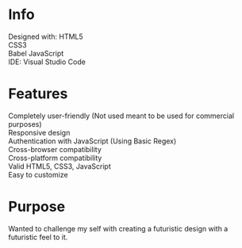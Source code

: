 # Info

Designed with:
 HTML5
 <br>
 CSS3
 <br>
 Babel JavaScript
 <br>
IDE: Visual Studio Code


# Features

Completely user-friendly (Not used meant to be used for commercial purposes) 
<br>
Responsive design
<br>
Authentication with JavaScript (Using Basic Regex)
<br>
Cross-browser compatibility
<br>
Cross-platform compatibility
<br>
Valid HTML5, CSS3, JavaScript
<br>
Easy to customize
<br>

# Purpose

Wanted to challenge my self with creating a futuristic design with a futuristic feel to it. 
